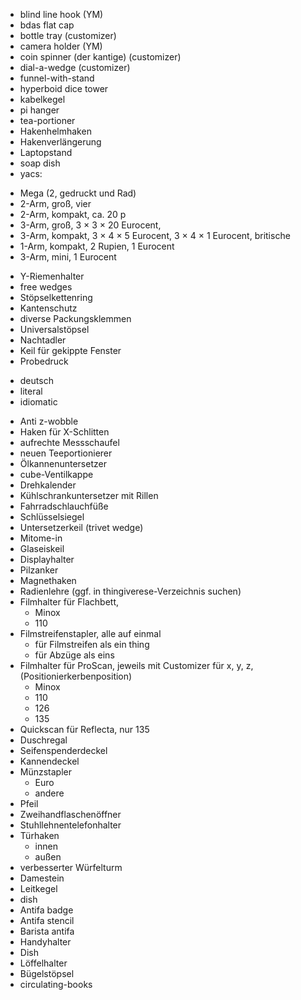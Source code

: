 * blind line hook (YM)
* bdas flat cap
* bottle tray (customizer)
* camera holder (YM)
* coin spinner (der kantige) (customizer)
* dial-a-wedge (customizer)
* funnel-with-stand
* hyperboid dice tower
* kabelkegel
* pi hanger
* tea-portioner
* Hakenhelmhaken
* Hakenverlängerung
* Laptopstand
* soap dish
* yacs:
 - Mega (2, gedruckt und Rad)
 - 2-Arm, groß, vier
 - 2-Arm, kompakt, ca. 20 p
 - 3-Arm, groß, 3 × 3 × 20 Eurocent,
 - 3-Arm, kompakt, 3 × 4 × 5 Eurocent, 3 × 4 × 1 Eurocent, britische
 - 1-Arm, kompakt, 2 Rupien, 1 Eurocent
 - 3-Arm, mini, 1 Eurocent
* Y-Riemenhalter
* free wedges
* Stöpselkettenring
* Kantenschutz
* diverse Packungsklemmen
* Universalstöpsel
* Nachtadler
* Keil für gekippte Fenster
* Probedruck
 - deutsch
 - literal
 - idiomatic
* Anti z-wobble
* Haken für X-Schlitten
* aufrechte Messschaufel
* neuen Teeportionierer
* Ölkannenuntersetzer
* cube-Ventilkappe
* Drehkalender
* Kühlschrankuntersetzer mit Rillen
* Fahrradschlauchfüße
* Schlüsselsiegel
* Untersetzerkeil (trivet wedge)
* Mitome-in
* Glaseiskeil
* Displayhalter
* Pilzanker
* Magnethaken
* Radienlehre (ggf. in thingiverese-Verzeichnis suchen)
* Filmhalter für Flachbett,
  - Minox
  - 110
* Filmstreifenstapler, alle auf einmal
  - für Filmstreifen als ein thing
  - für Abzüge als eins
* Filmhalter für ProScan, jeweils mit Customizer für x, y, z, (Positionierkerbenposition)
  - Minox
  - 110
  - 126
  - 135
* Quickscan für Reflecta, nur 135
* Duschregal
* Seifenspenderdeckel
* Kannendeckel
* Münzstapler
  - Euro
  - andere
* Pfeil
* Zweihandflaschenöffner
* Stuhllehnentelefonhalter
* Türhaken
  - innen
  - außen
* verbesserter Würfelturm
* Damestein
* Leitkegel
* dish
* Antifa badge
* Antifa stencil
* Barista antifa
* Handyhalter
* Dish
* Löffelhalter
* Bügelstöpsel
* circulating-books

